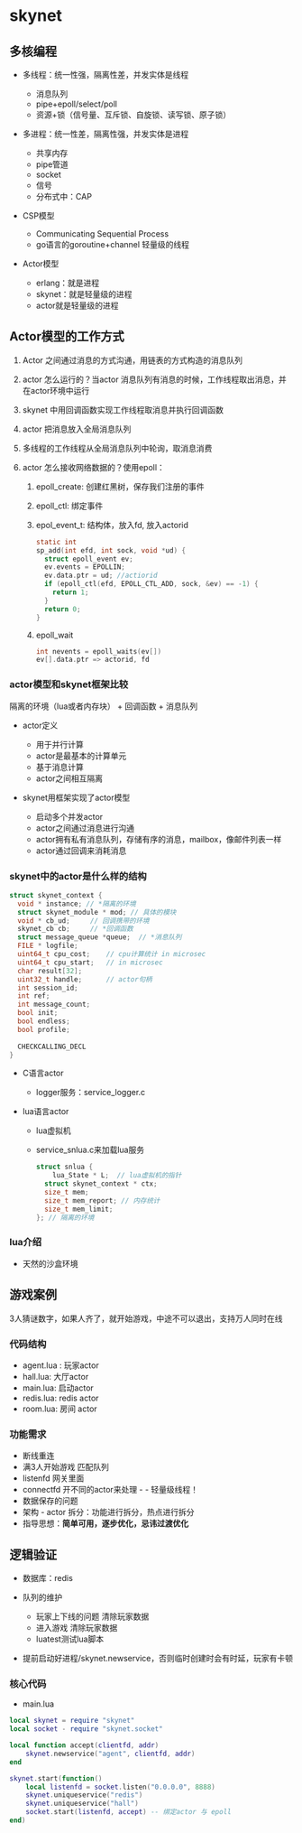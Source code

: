 # skynet



## 多核编程

- 多线程：统一性强，隔离性差，并发实体是线程
  - 消息队列
  - pipe+epoll/select/poll
  - 资源+锁（信号量、互斥锁、自旋锁、读写锁、原子锁）

- 多进程：统一性差，隔离性强，并发实体是进程
  - 共享内存
  - pipe管道
  - socket
  - 信号
  - 分布式中：CAP
- CSP模型
  - Communicating Sequential Process
  - go语言的goroutine+channel 轻量级的线程
- Actor模型
  - erlang：就是进程
  - skynet：就是轻量级的进程
  - actor就是轻量级的进程



## Actor模型的工作方式

1. Actor 之间通过消息的方式沟通，用链表的方式构造的消息队列

2. actor 怎么运行的？当actor 消息队列有消息的时候，工作线程取出消息，并在actor环境中运行

3. skynet 中用回调函数实现工作线程取消息并执行回调函数

4. actor 把消息放入全局消息队列

5. 多线程的工作线程从全局消息队列中轮询，取消息消费

6. actor 怎么接收网络数据的？使用epoll：

   1. epoll_create: 创建红黑树，保存我们注册的事件

   2. epoll_ctl: 绑定事件 

   3. epol_event_t: 结构体，放入fd, 放入actorid

      ```c
      static int
      sp_add(int efd, int sock, void *ud) {
      	struct epoll_event ev;
      	ev.events = EPOLLIN;
      	ev.data.ptr = ud; //actiorid
      	if (epoll_ctl(efd, EPOLL_CTL_ADD, sock, &ev) == -1) {
          return 1;
        }
      	return 0;
      }
      ```

   4. epoll_wait

      ```c
      int nevents = epoll_waits(ev[])
      ev[].data.ptr => actorid, fd 
      ```



### actor模型和skynet框架比较

隔离的环境（lua或者内存块） + 回调函数 + 消息队列

- actor定义
  - 用于并行计算
  - actor是最基本的计算单元
  - 基于消息计算
  - actor之间相互隔离

- skynet用框架实现了actor模型
  - 启动多个并发actor
  - actor之间通过消息进行沟通
  - actor拥有私有消息队列，存储有序的消息，mailbox，像邮件列表一样
  - actor通过回调来消耗消息

### skynet中的actor是什么样的结构

```c
struct skynet_context {
  void * instance; // *隔离的环境
  struct skynet_module * mod; // 具体的模块
  void * cb_ud;		// 回调携带的环境
  skynet_cb cb;		// *回调函数
  struct message_queue *queue;	// *消息队列
  FILE * logfile;
  uint64_t cpu_cost;	// cpu计算统计 in microsec
  uint64_t cpu_start;	// in microsec
  char result[32];
  uint32_t handle;		// actor句柄
  int session_id;
  int ref;
  int message_count;
  bool init;
  bool endless;
  bool profile;
  
  CHECKCALLING_DECL
}
```

- C语言actor

  - logger服务：service_logger.c

- lua语言actor

  - lua虚拟机

  - service_snlua.c来加载lua服务

    ```c
    struct snlua {
    	lua_State * L;	// lua虚拟机的指针
      struct skynet_context * ctx;
      size_t mem;
      size_t mem_report; // 内存统计
      size_t mem_limit;
    }; // 隔离的环境
    ```



### lua介绍

- 天然的沙盒环境



## 游戏案例

3人猜谜数字，如果人齐了，就开始游戏，中途不可以退出，支持万人同时在线



### 代码结构

- agent.lua : 玩家actor
- hall.lua: 大厅actor
- main.lua: 启动actor
- redis.lua: redis actor
- room.lua: 房间 actor



### 功能需求

- 断线重连
- 满3人开始游戏 匹配队列
- listenfd 网关里面
- connectfd 开不同的actor来处理 - - 轻量级线程！
- 数据保存的问题
- 架构 - actor 拆分：功能进行拆分，热点进行拆分
- 指导思想：**简单可用，逐步优化，忌讳过渡优化**



## 逻辑验证

- 数据库：redis

- 队列的维护

  - 玩家上下线的问题 清除玩家数据
  - 进入游戏 清除玩家数据
  - luatest测试lua脚本

- 提前启动好进程/skynet.newservice，否则临时创建时会有时延，玩家有卡顿

  

### 核心代码

- main.lua

```lua
local skynet = require "skynet"
local socket - require "skynet.socket"

local function accept(clientfd, addr)
  	skynet.newservice("agent", clientfd, addr)
end

skynet.start(function()
    local listenfd = socket.listen("0.0.0.0", 8888)
    skynet.uniqueservice("redis")
    skynet.uniqueservice("hall")
    socket.start(listenfd, accept) -- 绑定actor 与 epoll
end)
```

